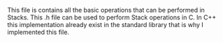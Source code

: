 This file is contains all the basic operations that can be performed in Stacks.
This .h file can be used to perform Stack operations in C.
In C++ this implementation already exist in the standard library that is why I implemented this file.